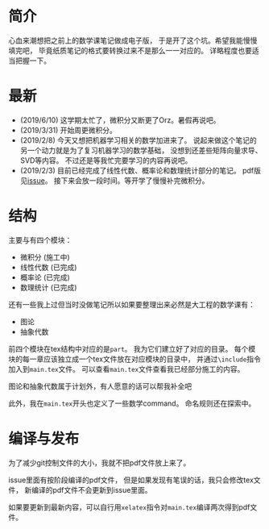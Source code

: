 # 简介
心血来潮想把之前上的数学课笔记做成电子版，
于是开了这个坑。希望我能慢慢填完吧，
毕竟纸质笔记的格式要转换过来不是那么一一对应的。
详略程度也要适当把握一下。

# 最新
- (2019/6/10) 这学期太忙了，微积分又断更了Orz。暑假再说吧。
- (2019/3/31) 开始周更微积分。
- (2019/2/8) 今天又想把机器学习相关的数学加进来了。
  说起来做这个笔记的另一个动力就是为了复习机器学习的数学基础，
  没想到还差些矩阵向量求导、SVD等内容。
  不过还是等我忙完要学习的内容再说吧。
- (2019/2/3) 目前已经完成了线性代数、概率论和数理统计部分的笔记。
  pdf版见[issue](https://github.com/QinlinChen/MathNotes/issues/2)。
  接下来会放一段时间。等开学了慢慢补完微积分。

# 结构
主要与有四个模块：
- 微积分 (施工中)
- 线性代数 (已完成)
- 概率论 (已完成)
- 数理统计 (已完成)

还有一些我上过但当时没做笔记所以如果要整理出来必然是大工程的数学课有：
- 图论
- 抽象代数

前四个模块在tex结构中对应的是`part`。
我为它们建立好了对应的目录。
每个模块的每一章应该独立成一个tex文件放在对应模块的目录中，
并通过`\include`指令加入到`main.tex`文件。
可以查看`main.tex`文件查看我已经部分施工的内容。

图论和抽象代数属于计划外，有人愿意的话可以帮我补全吧

此外，我在`main.tex`开头也定义了一些数学command。
命名规则还在探索中。

# 编译与发布
为了减少git控制文件的大小，我就不把pdf文件放上来了。

issue里面有按阶段编译的pdf文件，
但是如果发现有笔误的话，我只会修改tex文件，
新编译的pdf文件不会更新到issue里面。

如果要更新到最新内容，可以自行用`xelatex`指令对`main.tex`编译两次得到pdf文件。